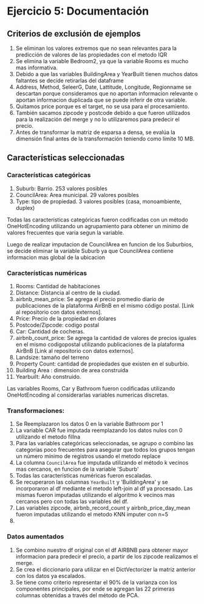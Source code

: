 # Ejercicio 5: Documentación


  ## Criterios de exclusión de ejemplos
  1. Se eliminan los valores extremos que no sean relevantes para la predicción de valores de las propiedades con el metodo IQR
  2. Se elimina la variable Bedroom2, ya que la variable Rooms es mucho mas informativa.
  3. Debido a que las variables BuildingArea y YearBuilt tienen muchos datos faltantes se decide retirarlas del dataframe
  4. Address, Method, SeleerG, Date, Lattitude, Longitude, Regionname se descartan porque consideramos que no aportan informacion relevante o aportan informacion duplicada que se puede inferir de otra variable.
  5. Quitamos price porque es el target, no se usa para el procesamiento.
  6. También sacamos zipcode y postcode debido a que fueron utilizados para la realización del merge y no lo utilizaremos para predecir el precio.
  7. Antes de transformar la matriz de esparsa a densa, se evalúa la dimensión final antes de la transformación teniendo como límite 10 MB. 


  ## Características seleccionadas

  ### Características categóricas
  1. Suburb: Barrio. 253 valores posibles
  2. CouncilArea: Area municipal. 29 valores posibles
  3. Type: tipo de propiedad. 3 valores posibles (casa, monoambiente, duplex)
  
  Todas las características categóricas fueron codificadas con un método OneHotEncoding utilizando un agrupamiento para obtener un minimo de valores frecuentes que varia segun la variable.
  
  Luego de realizar imputacion de CouncilArea en funcion de los Suburbios, se decide eliminar la variable Suburb ya que CouncilArea contiene informacion mas global de la ubicacion
  
  ### Características numéricas
  
  1. Rooms: Cantidad de habitaciones
  2. Distance: Distancia al centro de la ciudad.
  3. airbnb_mean_price: Se agrega el precio promedio diario de publicaciones de la plataforma AirBnB en el mismo código postal. [Link al repositorio con datos externos].
  4. Price: Precio de la propiedad en dolares
  5. Postcode/Zipcode: codigo postal
  6. Car: Cantidad de cocheras.
  7. airbnb_count_price: Se agrega la cantidad de valores de precios iguales en el mismo codigopostal
     utilizando publicaciones de la plataforma AirBnB [Link al repositorio con datos externos].
  8. Landsize: tamaño del terreno 
  9. Property Count: cantidad de propiedades que existen en el suburbio.
  10. Building Area : dimension de area construida
  11. Yearbuilt: Año construido.
  
  Las variables Rooms, Car y Bathroom fueron codificadas utilizando OneHotEncoding al considerarlas variables numericas discretas.
  
  
  ### Transformaciones:
  1. Se Reemplazaron los datos 0 en la variable Bathroom por 1
  2. La variable CAR fue imputada reemplazando los datos nulos con 0  utilizando el metodo fillna
  3. Para las variables categóricas seleccionadas, se agrupo o combino las categorías poco frecuentes para asegurar que todos los grupos tengan un número mínimo de registros usando el metodo replace
  4. La columna `CouncilArea` fue imputada utilizando el método k vecinos mas cercanos, en funcion de la variable 'Suburb'
  5. Todas las características numéricas fueron escaladas.
  6. Se recuperaron las columnas `YearBuilt` y 'BuildingArea' y se incorporaron al df mediante el metodo left-join al df ya procesado. Las mismas fueron imputadas utilizando el algoritmo k vecinos mas cercanos pero con todas las variables del df.
  7. Las variables zipcode, airbnb_record_count y airbnb_price_day_mean fueron imputadas utilizando el metodo KNN imputer con n=5
  8. 
  
  
  
 ### Datos aumentados
  1. Se combino nuestro df original con el df AIRBNB para obtener mayor informacion para predecir el precio, a partir de los zipcode realizamos el merge.
  2. Se crea el diccionario para utilizar en el DictVectorizer la matriz anterior con los datos ya escalados.
  3. Se tiene como criterio representar el 90% de la varianza con los componentes principales, por ende se agregan las 22 primeras columnas obtenidas a través del método de PCA.
     
     
     

  

  
